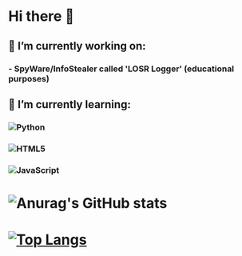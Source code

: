 

# Hi there 👋

## 🔭 I’m currently working on:

### - SpyWare/InfoStealer called 'LOSR Logger' (educational purposes)


## 🌱 I’m currently learning:

### ![Python](https://img.shields.io/badge/python-3670A0?style=for-the-badge&logo=python&logoColor=ffdd54)

### ![HTML5](https://img.shields.io/badge/html5-%23E34F26.svg?style=for-the-badge&logo=html5&logoColor=white)

### ![JavaScript](https://img.shields.io/badge/javascript-%23323330.svg?style=for-the-badge&logo=javascript&logoColor=%23F7DF1E)

# ![Anurag's GitHub stats](https://github-readme-stats.vercel.app/api?username=madhead341&show_icons=true)


# [![Top Langs](https://github-readme-stats.vercel.app/api/top-langs/?username=madhead341&layout=compact)](https://github.com/madhead341)
